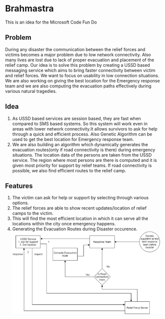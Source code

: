 # Brahmastra
This is an idea for the Microsoft Code Fun Do
## Problem
During any disaster the communication between the relief forces and victims becomes a major problem due to low network connectivity. 
Also many lives are lost due to lack of proper evacuation and placement of the relief camp.
Our idea is to solve this problem by creating a USSD based messaging service which aims to bring faster connectivity between victim and relief forces. We want to focus on usability in low connection situations. We are also working on giving the best location for the Emergency response team and we are also computing the evacuation paths effectively during various natural tragedies.

## Idea
1. As USSD based services are session based, they are fast when compared to SMS based systems. So this system will work even in areas with lower network connectivity.It allows survivors to ask for help through a quick and efficient process. Also Genetic Algorithm can be used to get the best location for Emergency response team. 
2. We are also building an algorithm which dynamically generates the evacuation routes(only if road connectivity is there) during emergency situations. The location data of the persons are taken from the USSD service. The region where most persons are there is computed and it is given most priority for support by relief teams. If road connectivity is possible, we also find efficient routes to the relief camp.

## Features
1. The victim can ask for help or support by selecting through various options.
2. The relief forces are able to show recent updates/location of relief camps to the victim.
3. This will find the most efficient location in which it can serve all the locations within the city once emergency happens. 
4. Generating the Evacuation Routes during Disaster occurence.
![flowchart](./images/flowchart.png)
